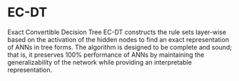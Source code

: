 # EC-DT
Exact Convertible Decision Tree
EC-DT constructs the rule sets layer-wise based on the activation of the hidden nodes to find an exact representation of ANNs in tree forms.
The algorithm is designed to be complete and sound; that is, it preserves 100% performance of ANNs by maintaining the generalizability of the network while providing an interpretable representation.
